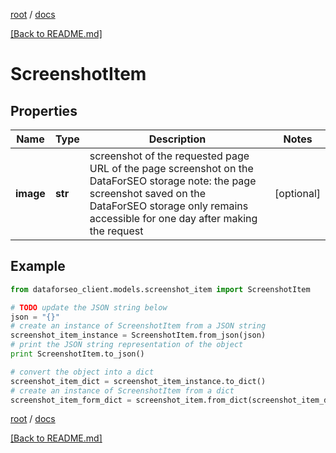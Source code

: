 [root](./../ "root") / [docs](./ "docs")

[[Back to README.md]](./../README.md "[Back to README.md]")

# ScreenshotItem

## Properties

Name | Type | Description | Notes
------------ | ------------- | ------------- | -------------
**image** | **str** | screenshot of the requested page URL of the page screenshot on the DataForSEO storage note: the page screenshot saved on the DataForSEO storage only remains accessible for one day after making the request | [optional]

## Example

```python
from dataforseo_client.models.screenshot_item import ScreenshotItem

# TODO update the JSON string below
json = "{}"
# create an instance of ScreenshotItem from a JSON string
screenshot_item_instance = ScreenshotItem.from_json(json)
# print the JSON string representation of the object
print ScreenshotItem.to_json()

# convert the object into a dict
screenshot_item_dict = screenshot_item_instance.to_dict()
# create an instance of ScreenshotItem from a dict
screenshot_item_form_dict = screenshot_item.from_dict(screenshot_item_dict)
```

  

[root](./../ "root") / [docs](./ "docs")

[[Back to README.md]](./../README.md "[Back to README.md]")